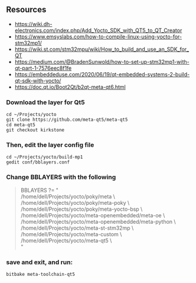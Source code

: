 ## Resources

- https://wiki.dh-electronics.com/index.php/Add_Yocto_SDK_with_QT5_to_QT_Creator  
- https://www.emsyslabs.com/how-to-compile-linux-using-yocto-for-stm32mp1/  
- https://wiki.st.com/stm32mpu/wiki/How_to_build_and_use_an_SDK_for_QT  
- https://medium.com/@BradenSunwold/how-to-set-up-stm32mp1-with-qt-part-1-7576eec8f1fe  
- https://embeddeduse.com/2020/06/19/qt-embedded-systems-2-build-qt-sdk-with-yocto/  
- https://doc.qt.io/Boot2Qt/b2qt-meta-qt6.html  


### Download the layer for Qt5  
    cd ~/Projects/yocto
    git clone https://github.com/meta-qt5/meta-qt5  
    cd meta-qt5  
    git checkout kirkstone  

### Then, edit the layer config file  
    cd ~/Projects/yocto/build-mp1  
    gedit conf/bblayers.conf

### Change BBLAYERS with the following
>BBLAYERS ?= " \
>  /home/dell/Projects/yocto/poky/meta \\  
>  /home/dell/Projects/yocto/poky/meta-poky \\  
>  /home/dell/Projects/yocto/poky/meta-yocto-bsp \\  
>  /home/dell/Projects/yocto/meta-openembedded/meta-oe \\  
>  /home/dell/Projects/yocto/meta-openembedded/meta-python \\  
>  /home/dell/Projects/yocto/meta-st-stm32mp \\  
>  /home/dell/Projects/yocto/meta-custom \\  
>  /home/dell/Projects/yocto/meta-qt5 \\    
>  "

### save and exit, and run:

    bitbake meta-toolchain-qt5
